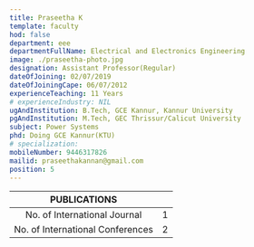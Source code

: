 ```yaml
---
title: Praseetha K
template: faculty
hod: false
department: eee
departmentFullName: Electrical and Electronics Engineering
image: ./praseetha-photo.jpg
designation: Assistant Professor(Regular)
dateOfJoining: 02/07/2019
dateOfJoiningCape: 06/07/2012
experienceTeaching: 11 Years
# experienceIndustry: NIL
ugAndInstitution: B.Tech, GCE Kannur, Kannur University
pgAndInstitution: M.Tech, GEC Thrissur/Calicut University
subject: Power Systems
phd: Doing GCE Kannur(KTU)
# specialization: 
mobileNumber: 9446317826
mailid: praseethakannan@gmail.com
position: 5
---
```

|           PUBLICATIONS           |     |
| :------------------------------: | :-: |
|   No. of International Journal   |  1  |
| No. of International Conferences |  2  |
